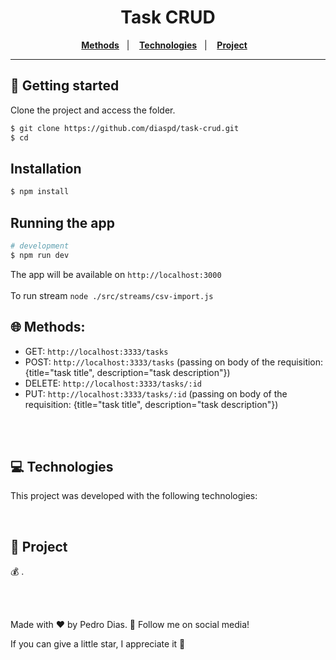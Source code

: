 <h1 align="center">
  Task CRUD
</h1>

<p align="center">
   <a href="#-Methods"><b>Methods</b></a>&nbsp;&nbsp;&nbsp;|&nbsp;&nbsp;&nbsp;
  <a href="#-Technologies"><b>Technologies</b></a>&nbsp;&nbsp;&nbsp;|&nbsp;&nbsp;&nbsp;
  <a href="#-Project"><b>Project</b></a>&nbsp;&nbsp;&nbsp;
</p>

---

## 🚀 Getting started

Clone the project and access the folder.

```bash
$ git clone https://github.com/diaspd/task-crud.git
$ cd 
```

## Installation

```bash
$ npm install
```

## Running the app

```bash
# development
$ npm run dev
```

The app will be available on `http://localhost:3000` <br></br>
To run stream `node ./src/streams/csv-import.js`

## 🌐 Methods:
- GET: `http://localhost:3333/tasks` </br>
- POST: `http://localhost:3333/tasks` (passing on body of the requisition: {title="task title", description="task description"}) </br> 
- DELETE: `http://localhost:3333/tasks/:id` </br>
- PUT: `http://localhost:3333/tasks/:id` (passing on body of the requisition: {title="task title", description="task description"}) </br> 


<br></br>

## 💻 Technologies

This project was developed with the following technologies:
<b>
</b>

</br>

## 📄 Project
💰 .

<br></br>

Made with ♥ by Pedro Dias. 👋 Follow me on social media! </br>

If you can give a little star, I appreciate it 🤩
